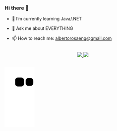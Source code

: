### Hi there 👋


- 🌱 I’m currently learning Java/.NET
- 💬 Ask me about EVERYTHING
- 📫 How to reach me: albertorosaeng@gmail.com
 
   ##
   
<div align="center">
  <a href="https://github.com/DarkGuerreiro">
  <img height="180em" src="https://github-readme-stats.vercel.app/api?username=DarkGuerreiro&show_icons=true&theme=dracula&include_all_commits=true&count_private=true"/>
  <img height="180em" src="https://github-readme-stats.vercel.app/api/top-langs/?username=DarkGuerreiro&layout=compact&langs_count=7&theme=dracula"/>
</div>
  
  ##
 
![Snake animation](https://github.com/DarkGuerreiro/DarkGuerreiro/blob/output/github-contribution-grid-snake.svg)
